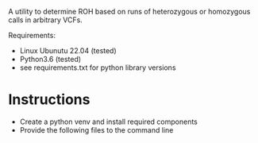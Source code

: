 A utility to determine ROH based on runs of heterozygous or homozygous calls in arbitrary VCFs.

Requirements:
- Linux Ubunutu 22.04 (tested)
- Python3.6 (tested)
- see requirements.txt for python library versions


# Instructions
- Create a python venv and install required components
- Provide the following files to the command line
